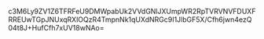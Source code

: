 c3M6Ly9ZV1Z6TFRFeU9DMWpabUk2VVdGNlJXUmpWR2RpTVRVNVFDUXFRREUwTGpJNUxqRXlOQzR4TmpnNk1qUXdNRGc9I1JlbGF5X/Cfh6jwn4ezQ04t8J+HufCfh7xUV18wNAo=